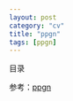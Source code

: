 ```yaml
---
layout: post
category: "cv"
title: "ppgn"
tags: [ppgn]
---
```


目录

<!-- TOC -->


<!-- /TOC -->

参考：[ppgn](https://mp.weixin.qq.com/s?__biz=MzA5MDMwMTIyNQ==&mid=2649289111&idx=1&sn=42e565c3b77259742ae5504eed446486&chksm=8811e7d1bf666ec7f22987f2ee9160d67fab557114801f9d67c04041b6d39d94235ad16939ab&mpshare=1&scene=1&srcid=1209d3upz2esvwGmY4gfAcNl&pass_ticket=6F3WrFmalMgZ5Oj086HJDIpCgEgR3p0cvrPVa2BxK2A4pl0bhEU19uXGpI43TaYF#rd)